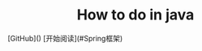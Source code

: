 <h1 align="center">How to do in java</h1>
[GitHub](<https://github.com/handong0123/how-to-do-in-java>)
[开始阅读](#Spring框架)



